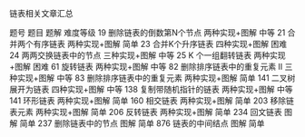 链表相关文章汇总

题号	题目	题解	难度等级
19	删除链表的倒数第N个节点	两种实现+图解	中等
21	合并两个有序链表	两种实现+图解	简单
23	合并K个升序链表	四种实现+图解	困难
24	两两交换链表中的节点	三种实现+图解	中等
25	K 个一组翻转链表	两种实现+图解	困难
61	旋转链表	两种实现+图解	中等
82	删除排序链表中的重复元素 II	三种实现+图解	中等
83	删除排序链表中的重复元素	两种实现+图解	简单
141	二叉树展开为链表	四种实现+图解	中等
138	复制带随机指针的链表	两种实现+图解	中等
141	环形链表	两种实现+图解	简单
160	相交链表	两种实现+图解	简单
203	移除链表元素	两种实现+图解	简单
206	反转链表	两种实现+图解	简单
234	回文链表	图解	简单
237	删除链表中的节点	图解	简单
876	链表的中间结点	图解	简单
